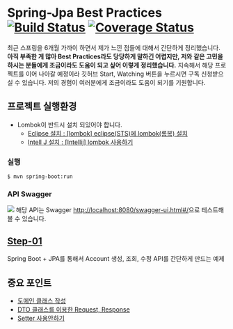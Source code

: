 # Spring-Jpa Best Practices [![Build Status](https://travis-ci.org/cheese10yun/spring-jpa.svg?branch=master)](https://travis-ci.org/cheese10yun/spring-jpa) [![Coverage Status](https://coveralls.io/repos/github/cheese10yun/spring-jpa/badge.svg?branch=master)](https://coveralls.io/github/cheese10yun/spring-jpa?branch=master)

최근 스프링을 6개월 가까이 하면서 제가 느낀 점들에 대해서 간단하게 정리했습니다. **아직 부족한 게 많아 Best Practices라도 당당하게 말하긴 어렵지만, 저와 같은 고민을 하시는 분들에게 조금이라도 도움이 되고 싶어 이렇게 정리했습니다.** 지속해서 해당 프로젝트를 이어 나아갈 예정이라 깃허브 Start, Watching 버튼을 누르시면 구독 신청받으실 수 있습니다. 저의 경험이 여러분에게 조금이라도 도움이 되기를 기원합니다.

## 프로젝트 실행환경

* Lombok이 반드시 설치 되있어야 합니다.
  - [Eclipse 설치 : [lombok] eclipse(STS)에 lombok(롬복) 설치](http://countryxide.tistory.com/16)
  - [Intell J 설치 : [Intellij] lombok 사용하기](http://blog.woniper.net/229)

### 실행
```
$ mvn spring-boot:run
```

### API Swagger
![](https://i.imgur.com/1cc1auF.png)
해당 API는 Swagger [http://localhost:8080/swagger-ui.html#/](http://localhost:8080/swagger-ui.html#/)으로 테스트해 볼 수 있습니다.



## [Step-01](https://github.com/cheese10yun/spring-jpa/blob/master/doc/step-01.md)

Spring Boot + JPA를 통해서 Account 생성, 조회, 수정 API를 간단하게 만드는 예제

## 중요 포인트
* [도메인 클래스 작성](https://github.com/cheese10yun/spring-jpa/blob/master/doc/step-1.md#%EB%8F%84%EB%A9%94%EC%9D%B8-%ED%81%B4%EB%9E%98%EC%8A%A4-%EC%9E%91%EC%84%B1--account-domain)
* [DTO 클래스를 이용한 Request, Response](https://github.com/cheese10yun/spring-jpa/blob/master/doc/step-1.md#dto-%ED%81%B4%EB%9E%98%EC%8A%A4%EB%A5%BC-%EC%9D%B4%EC%9A%A9%ED%95%9C-request-response)
* [Setter 사용안하기](https://github.com/cheese10yun/spring-jpa/blob/master/doc/step-1.md#setter-%EC%82%AC%EC%9A%A9%EC%95%88%ED%95%98%EA%B8%B0)
